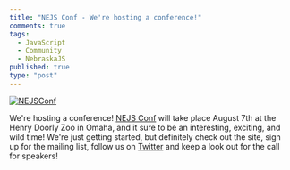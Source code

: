 ```yaml
---
title: "NEJS Conf - We're hosting a conference!"
comments: true
tags:
  - JavaScript
  - Community
  - NebraskaJS
published: true
type: "post"
---
```


[![NEJSConf](/posts/images/nejsconf.png)](http://nejsconf.com)

We're hosting a conference! [NEJS Conf](http://nejsconf.com) will take place August 7th at the Henry Doorly Zoo in Omaha, and it sure to be an interesting, exciting, and wild time! We're just getting started, but definitely check out the site, sign up for the mailing list, follow us on [Twitter](https://twitter.com/nejsconf) and keep a look out for the call for speakers!
